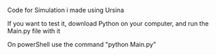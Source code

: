 Code for Simulation i made using Ursina

If you want to test it, download Python on your computer, and run the Main.py file with it

On powerShell use the command  "python Main.py"
